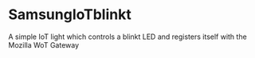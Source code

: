 # SamsungIoTblinkt
A simple IoT light which controls a blinkt LED and registers itself with the Mozilla WoT Gateway
